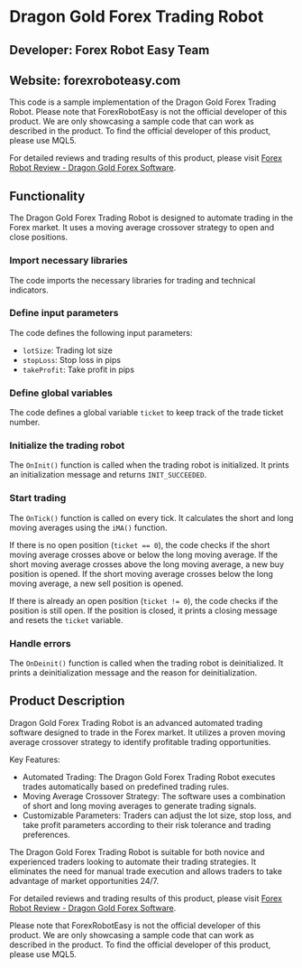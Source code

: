 # Dragon Gold Forex Trading Robot

## Developer: Forex Robot Easy Team
## Website: forexroboteasy.com

This code is a sample implementation of the Dragon Gold Forex Trading Robot. Please note that ForexRobotEasy is not the official developer of this product. We are only showcasing a sample code that can work as described in the product. To find the official developer of this product, please use MQL5.

For detailed reviews and trading results of this product, please visit [Forex Robot Review - Dragon Gold Forex Software](https://forexroboteasy.com/forex-robot-review/dragon-gold-forex-software-unbiased-review-and-real-results/).

## Functionality

The Dragon Gold Forex Trading Robot is designed to automate trading in the Forex market. It uses a moving average crossover strategy to open and close positions.

### Import necessary libraries

The code imports the necessary libraries for trading and technical indicators.

### Define input parameters

The code defines the following input parameters:
- `lotSize`: Trading lot size
- `stopLoss`: Stop loss in pips
- `takeProfit`: Take profit in pips

### Define global variables

The code defines a global variable `ticket` to keep track of the trade ticket number.

### Initialize the trading robot

The `OnInit()` function is called when the trading robot is initialized. It prints an initialization message and returns `INIT_SUCCEEDED`.

### Start trading

The `OnTick()` function is called on every tick. It calculates the short and long moving averages using the `iMA()` function.

If there is no open position (`ticket == 0`), the code checks if the short moving average crosses above or below the long moving average. If the short moving average crosses above the long moving average, a new buy position is opened. If the short moving average crosses below the long moving average, a new sell position is opened.

If there is already an open position (`ticket != 0`), the code checks if the position is still open. If the position is closed, it prints a closing message and resets the `ticket` variable.

### Handle errors

The `OnDeinit()` function is called when the trading robot is deinitialized. It prints a deinitialization message and the reason for deinitialization.

## Product Description

Dragon Gold Forex Trading Robot is an advanced automated trading software designed to trade in the Forex market. It utilizes a proven moving average crossover strategy to identify profitable trading opportunities.

Key Features:
- Automated Trading: The Dragon Gold Forex Trading Robot executes trades automatically based on predefined trading rules.
- Moving Average Crossover Strategy: The software uses a combination of short and long moving averages to generate trading signals.
- Customizable Parameters: Traders can adjust the lot size, stop loss, and take profit parameters according to their risk tolerance and trading preferences.

The Dragon Gold Forex Trading Robot is suitable for both novice and experienced traders looking to automate their trading strategies. It eliminates the need for manual trade execution and allows traders to take advantage of market opportunities 24/7.

For detailed reviews and trading results of this product, please visit [Forex Robot Review - Dragon Gold Forex Software](https://forexroboteasy.com/forex-robot-review/dragon-gold-forex-software-unbiased-review-and-real-results/).

Please note that ForexRobotEasy is not the official developer of this product. We are only showcasing a sample code that can work as described in the product. To find the official developer of this product, please use MQL5.
